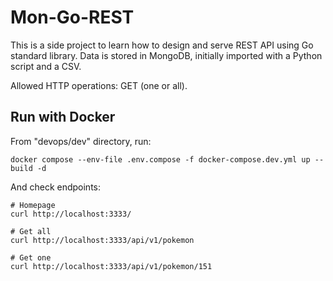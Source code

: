 # Mon-Go-REST
This is a side project to learn how to design and serve REST API using Go standard library.
Data is stored in MongoDB, initially imported with a Python script and a CSV.

Allowed HTTP operations: GET (one or all).

## Run with Docker
From "devops/dev" directory, run:
```
docker compose --env-file .env.compose -f docker-compose.dev.yml up --build -d 
```

And check endpoints:
```
# Homepage
curl http://localhost:3333/

# Get all
curl http://localhost:3333/api/v1/pokemon

# Get one
curl http://localhost:3333/api/v1/pokemon/151
```
